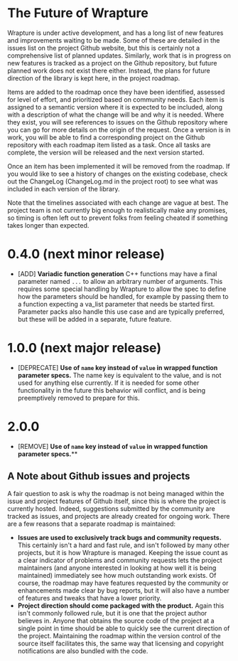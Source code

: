 # The Future of Wrapture

Wrapture is under active development, and has a long list of new features and improvements waiting to be made. Some of these are detailed in the issues list on the project Github website, but this is certainly not a comprehensive list of planned updates. Similarly, work that is in progress on new features is tracked as a project on the Github repository, but future planned work does not exist there either. Instead, the plans for future direction of the library is kept here, in the project roadmap.

Items are added to the roadmap once they have been identified, assessed for level of effort, and prioritized based on community needs. Each item is assigned to a semantic version where it is expected to be included, along with a description of what the change will be and why it is needed. Where they exist, you will see references to issues on the Github repository where you can go for more details on the origin of the request. Once a version is in work, you will be able to find a corresponding project on the Github repository with each roadmap item listed as a task. Once all tasks are complete, the version will be released and the next version started.

Once an item has been implemented it will be removed from the roadmap. If you would like to see a history of changes on the existing codebase, check out the ChangeLog (ChangeLog.md in the project root) to see what was included in each version of the library.

Note that the timelines associated with each change are vague at best. The project team is not currently big enough to realistically make any promises, so timing is often left out to prevent folks from feeling cheated if something takes longer than expected.

# 0.4.0 (next minor release)
 * [ADD] **Variadic function generation**
   C++ functions may have a final parameter named `...` to allow an arbitrary number of arguments. This requires some special handling by Wrapture to allow the spec to define how the parameters should be handled, for example by passing them to a function expecting a va_list parameter that needs be started first. Parameter packs also handle this use case and are typically preferred, but these will be added in a separate, future feature.

# 1.0.0 (next major release)
 * [DEPRECATE] **Use of `name` key instead of `value` in wrapped function parameter specs.**
   The name key is equivalent to the value, and is not used for anything else currently. If it is needed for some other functionality in the future this behavior will conflict, and is being preemptively removed to prepare for this.

# 2.0.0
 * [REMOVE] **Use of `name` key instead of `value` in wrapped function parameter specs.****

## A Note about Github issues and projects

A fair question to ask is why the roadmap is not being managed within the issue and project features of Github itself, since this is where the project is currently hosted. Indeed, suggestions submitted by the community are tracked as issues, and projects are already created for ongoing work. There are a few reasons that a separate roadmap is maintained:
 * **Issues are used to exclusively track bugs and community requests.**
   This certainly isn't a hard and fast rule, and isn't followed by many other projects, but it is how Wrapture is managed. Keeping the issue count as a clear indicator of problems and community requests lets the project maintainers (and anyone interested in looking at how well it is being maintained) immediately see how much outstanding work exists. Of course, the roadmap may have features requested by the community or enhancements made clear by bug reports, but it will also have a number of features and tweaks that have a lower priority.
 * **Project direction should come packaged with the product.**
   Again this isn't commonly followed rule, but it is one that the project author believes in. Anyone that obtains the source code of the project at a single point in time should be able to quickly see the current direction of the project. Maintaining the roadmap within the version control of the source itself facilitates this, the same way that licensing and copyright notifications are also bundled with the code.
